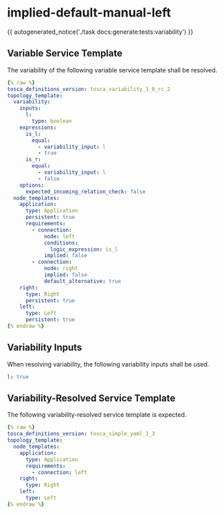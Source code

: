 # implied-default-manual-left

{{ autogenerated_notice('./task docs:generate:tests:variability') }}


## Variable Service Template

The variability of the following variable service template shall be resolved.

```yaml linenums="1"
{% raw %}
tosca_definitions_version: tosca_variability_1_0_rc_2
topology_template:
  variability:
    inputs:
      l:
        type: boolean
    expressions:
      is_l:
        equal:
          - variability_input: l
          - true
      is_r:
        equal:
          - variability_input: l
          - false
    options:
      expected_incoming_relation_check: false
  node_templates:
    application:
      type: Application
      persistent: true
      requirements:
        - connection:
            node: left
            conditions:
              logic_expression: is_l
            implied: false
        - connection:
            node: right
            implied: false
            default_alternative: true
    right:
      type: Right
      persistent: true
    left:
      type: Left
      persistent: true
{% endraw %}
```

## Variability Inputs

When resolving variability, the following variability inputs shall be used.

```yaml linenums="1"
l: true
```



## Variability-Resolved Service Template

The following variability-resolved service template is expected.

```yaml linenums="1"
{% raw %}
tosca_definitions_version: tosca_simple_yaml_1_3
topology_template:
  node_templates:
    application:
      type: Application
      requirements:
        - connection: left
    right:
      type: Right
    left:
      type: Left
{% endraw %}
```

